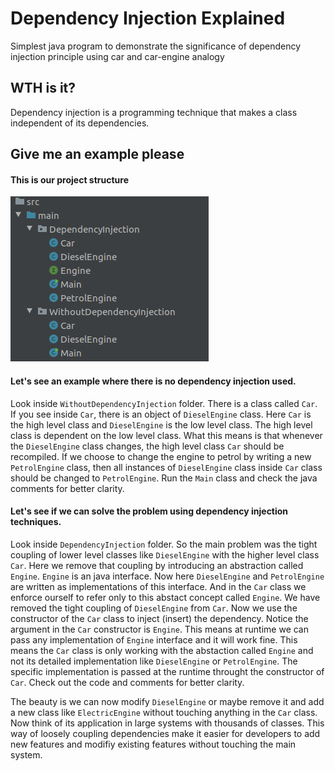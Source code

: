 # Dependency Injection Explained
Simplest java program to demonstrate the significance of  dependency injection principle using car and car-engine analogy


## WTH is it?
Dependency injection is a programming technique that makes a class independent of its dependencies.

## Give me an example please

#### This is our project structure 
![Image description](https://github.com/dingusagar/DependencyInjectionExample/blob/master/images/class_structure.png)



#### Let's see an example where there is no dependency injection used.

Look inside `WithoutDependencyInjection` folder. There is a class called `Car`. If you see inside `Car`, there is an object of `DieselEngine` class. Here `Car` is the high level class and `DieselEngine` is the low level class. The high level class is dependent on the low level class. What this means is that whenever the `DieselEngine` class changes, the high level class `Car` should be recompiled. If we choose to change the engine to petrol by writing a new `PetrolEngine` class, then all instances of `DieselEngine` class inside `Car` class should be changed to `PetrolEngine`. Run the `Main` class and check the java comments for better clarity.

#### Let's see if we can solve the problem using dependency injection techniques.

Look inside `DependencyInjection` folder. So the main problem was the tight coupling of lower level classes like `DieselEngine` with the higher level class `Car`. Here we remove that coupling by introducing an abstraction called `Engine`. `Engine` is an java interface. Now here `DieselEngine` and `PetrolEngine` are written as implementations of this interface. And in the `Car` class we enforce ourself to refer only to this abstact concept called `Engine`. We have removed the tight coupling of `DieselEngine` from `Car`. Now we use the constructor of the `Car` class to inject (insert) the dependency. Notice the argument in the `Car` constructor is `Engine`. This means at runtime we can pass any implementation of `Engine` interface and it will work fine. This means the `Car` class is only working with the abstaction called `Engine` and not its detailed implementation like `DieselEngine` or `PetrolEngine`. The specific implementation is passed at the runtime throught the constructor of `Car`. Check out the code and comments for better clarity. 

The beauty is we can now  modify `DieselEngine` or maybe remove it and add a new class like `ElectricEngine` without touching anything in the `Car` class. Now think of its application in large systems with thousands of classes. This way of loosely coupling dependencies make it easier for developers to add new features and modifiy existing features without touching the main system. 


